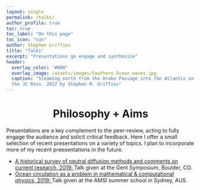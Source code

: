 ```yaml
---
layout: single 
permalink: /talks/
author_profile: true
toc: true
toc_label: "On this page"
toc_icon: "sun"
author: Stephen Griffies
title: "Talks"
excerpt: "Presentations go engage and synthesize"
header:
  overlay_color: "#000"
  overlay_image: /assets/images/Southern_Ocean_waves.jpg
  caption: "Steaming north from the Drake Passage into the Atlantic on
  the JC Ross. 2017 by Stephen M. Griffies"
---
```



#  <center> Philosophy + Aims </center>

<p align="justify">

Presentations are a key complement to the peer-review, acting to fully
engage the audience and solicit critical feedback.  Here I offer a
small selection of recent presentations on a variety of topics.  I
plan to incorporate more of my recent preesentations in the future.

</p>


<ul>

<li><a
href="https://github.com/StephenGriffies/documents/blob/master/Gent_symposium2019/Griffies_talk_Gent_symposium.pdf">
A historical survey of neutral diffusion methods and comments on
current research, 2019: </a> Talk given at the Gent Symposium,
Boulder, CO.  </li>

<li><a
href="https://github.com/StephenGriffies/documents/blob/master/OceanCirculation2019/Griffies_AMSI_2019.pdf">
Ocean circulation as a problem in mathematical & computational
physics, 2019: </a> Talk given at the AMSI summer school in Sydney,
AUS. </li>

</ul>

